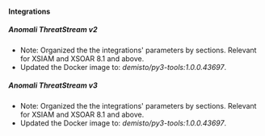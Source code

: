 
#### Integrations
##### Anomali ThreatStream v2
- Note: Organized the the integrations' parameters by sections. Relevant for XSIAM and XSOAR 8.1 and above.
- Updated the Docker image to: *demisto/py3-tools:1.0.0.43697*.
##### Anomali ThreatStream v3
- Note: Organized the the integrations' parameters by sections. Relevant for XSIAM and XSOAR 8.1 and above.
- Updated the Docker image to: *demisto/py3-tools:1.0.0.43697*.
